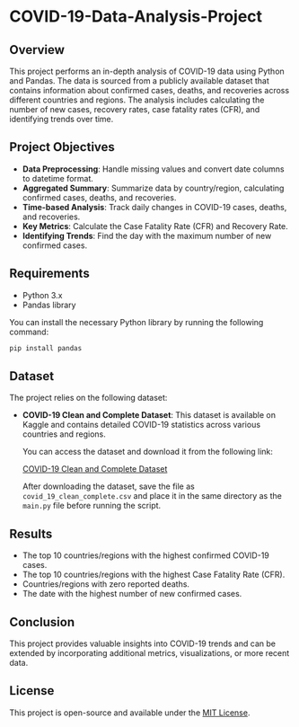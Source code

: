 # COVID-19-Data-Analysis-Project

## Overview

This project performs an in-depth analysis of COVID-19 data using Python and Pandas. The data is sourced from a publicly available dataset that contains information about confirmed cases, deaths, and recoveries across different countries and regions. The analysis includes calculating the number of new cases, recovery rates, case fatality rates (CFR), and identifying trends over time.

## Project Objectives

* **Data Preprocessing**: Handle missing values and convert date columns to datetime format.
* **Aggregated Summary**: Summarize data by country/region, calculating confirmed cases, deaths, and recoveries.
* **Time-based Analysis**: Track daily changes in COVID-19 cases, deaths, and recoveries.
* **Key Metrics**: Calculate the Case Fatality Rate (CFR) and Recovery Rate.
* **Identifying Trends**: Find the day with the maximum number of new confirmed cases.

## Requirements

* Python 3.x
* Pandas library

You can install the necessary Python library by running the following command:

```bash
pip install pandas
```

## Dataset

The project relies on the following dataset:

* **COVID-19 Clean and Complete Dataset**: This dataset is available on Kaggle and contains detailed COVID-19 statistics across various countries and regions.

  You can access the dataset and download it from the following link:

  [COVID-19 Clean and Complete Dataset](https://www.kaggle.com/datasets/sudalairajkumar/covid19-clean-and-complete-dataset)

  After downloading the dataset, save the file as `covid_19_clean_complete.csv` and place it in the same directory as the `main.py` file before running the script.

## Results

* The top 10 countries/regions with the highest confirmed COVID-19 cases.
* The top 10 countries/regions with the highest Case Fatality Rate (CFR).
* Countries/regions with zero reported deaths.
* The date with the highest number of new confirmed cases.

## Conclusion

This project provides valuable insights into COVID-19 trends and can be extended by incorporating additional metrics, visualizations, or more recent data.

## License

This project is open-source and available under the [MIT License](LICENSE).










